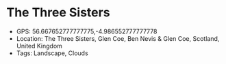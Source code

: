 # The Three Sisters

- GPS: 56.667652777777775,-4.986552777777778
- Location: The Three Sisters, Glen Coe, Ben Nevis & Glen Coe, Scotland, United Kingdom
- Tags: Landscape, Clouds
